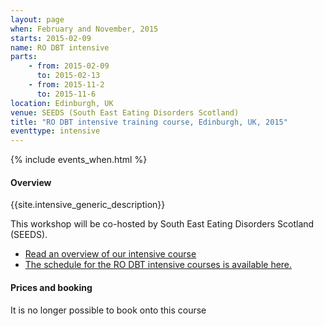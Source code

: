 ```yaml
---
layout: page
when: February and November, 2015
starts: 2015-02-09
name: RO DBT intensive
parts:
    - from: 2015-02-09
      to: 2015-02-13
    - from: 2015-11-2
      to: 2015-11-6
location: Edinburgh, UK
venue: SEEDS (South East Eating Disorders Scotland)
title: "RO DBT intensive training course, Edinburgh, UK, 2015"
eventtype: intensive
---
```



{% include events_when.html %}


#### Overview

{{site.intensive_generic_description}}

This workshop will be co-hosted by South East Eating Disorders Scotland (SEEDS).

- [Read an overview of our intensive course](/training/intensive.html)
- [The schedule for the RO DBT intensive courses is available here.](/training/intensive/timetable.html)


#### Prices and booking
It is no longer possible to book onto this course


